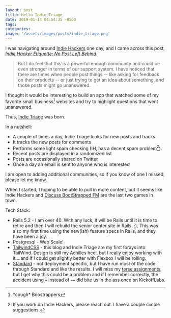 ```yaml
---
layout: post
title: Hello Indie Triage
date: 2019-01-14 04:54:35 -0500
tags:
categories:
image: '/assets/images/posts/indie_triage.png'
---
```


I was navigating around [Indie Hackers](https://indiehackers.com) one day, and I came across this post, _[Indie Hacker Etiquette: No Post Left Behind](https://www.indiehackers.com/forum/indie-hacker-etiquette-no-post-left-behind-48cc249605)_.

> But I do feel that this is a powerful enough community and could be even stronger in terms of our support system. I have noticed that there are times when people post things -- like asking for feedback on their products -- or just trying to get an idea about something, and those posts might go unanswered.

I thought it would be interesting to build an app that watched some of my favorite small business[^1] websites and try to highlight questions that went unanswered.

Thus, [Indie Triage](https://indietriage.com) was born.

In a nutshell:

* A couple of times a day, Indie Triage looks for new posts and tracks
* It tracks the new posts for comments
* Performs some light spam checking (IH, has a decent spam problem[^2]).
* Recent posts are displayed in a randomized list
* Posts are occasionally shared on Twitter
* Once a day an email is sent to anyone who is interested

I am open to adding additional communities, so if you know of one I missed, please let me know.

When I started, I hoping to be able to pull in more content, but it seems like Indie Hackers and [Discuss BootStrapped FM](https://discuss.bootstrapped.fm/) are the last two games in town.

Tech Stack:

* Rails 5.2 - I am over 40. With any luck, it will be Rails until it is time to retire and then I will rebuild the senior center site in Rails. :). This was also my first time using the new(ish) feature specs in Rails, and they have been a joy.
* Postgresql - Web Scale!
* [TailwindCSS](https://tailwindcss.com/) - this blog and Indie Triage are my first forays into TailWind. Design is still my Achilles heel, but I really enjoy working with it....and if I could get slightly better with Flexbox I will be rolling.
* [Standard](https://github.com/testdouble/standard) - not deployment specific, but I have run most of the code through Standard and like the results. I will miss my [terse assignments](https://github.com/testdouble/standard/issues/65), but I get why this could be a problem and if I remember correctly, the accident using `=` instead of `==` did bite us in the ass once on KickoffLabs.

[^1]: \*cough\* Boostrappers
[^2]: If you work on Indie Hackers, please reach out. I have a couple simple suggestions.
